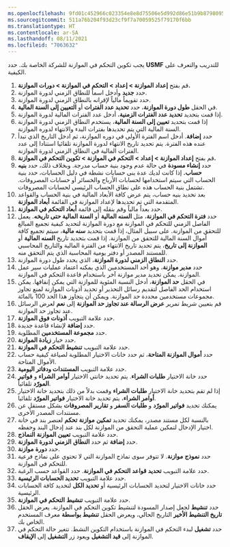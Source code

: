 ```yaml
---
ms.openlocfilehash: 9fd01c452966c023354e8e8d75506e5d992d86e51b9b8798095c31e02ae222a9
ms.sourcegitcommit: 511a76b204f93d23cf9f7a70059525f79170f6bb
ms.translationtype: HT
ms.contentlocale: ar-SA
ms.lasthandoff: 08/11/2021
ms.locfileid: "7063632"
---
```

يجب تكوين التحكم في الموازنة للشركة الخاصة بك. حدد **USMF** للتدريب والتعرف على الكيفية.

1.  قم بفتح **إعداد الموازنة > إعداد > التحكم في الموازنة > دورات الموازنة.**
2.  حدد **جديد** وأدخل اسماً للنطاق الزمني لدورة الموازنة.
3.  حدد تقويماً مالياً لإقرانه بالنطاق الزمني لدورة الموازنة.
4.  في الحقل **طول دورة الموازنة**، حدد **تحديد عدد الفترات** أو **التعيين إلى السنة المالية**.
5.  إذا قمت بتحديد **تحديد عدد الفترات الزمنية**، أدخل عدد الفترات المالية لدورة الموازنة.
6.  إذا قمت بتحديد **تعيين إلى السنة المالية**، يستخدم النطاق الزمني لدورة الموازنة السنة المالية التي يتم تحديدها بفترات البدء والانتهاء لدوره الموازنة.
7.  حدد **إضافة**. أدخل اسم الفترة الأولى في دوره الموازنة، ثم ادخل التاريخ الذي تبدأ عنده هذه الفترة. يتم تحديد تاريخ الانتهاء لدورة الموازنة تلقائيا استنادا إلى عدد الفترات المالية في النطاق الزمني لدورة الموازنة.
8.  قم بفتح **إعداد الموازنة > إعداد > التحكم في الموازنة > تكوين التحكم في الموازنة.**
9.  حدد **إنشاء مسودة** في حالة عدم وجود بنية حساب مدرجة. وبخلاف ذلك، حدد **بنيه حساب.** إذا كانت لديك عدة بنى حسابات نشطة في دليل الحسابات، حدد بنية الحساب التي سيتم استخدامها لحسابات الأرباح والخسائر أو حسابات المصروفات. تشتمل بنية الحساب هذه على نطاق الحساب الرئيسي لحسابات المصروفات.
10. بعد تحديد بنيه حساب، يتم عرض كافة الأبعاد المالية في بنية الحساب والقواعد المتقدمة التي تم تحديدها لإعداد الموازنة في القائمة **أبعاد الموازنة**.
11. حدد بعداً مالياً وقم بنقله إلى قائمة **أبعاد التحكم في الموازنة**.
12. حدد **فترة التحكم في الموازنة**، مثل **السنه المالية** أو **السنة المالية حتى تاريخه**. يعمل الفاصل الزمني للتحكم في الموازنة مع دورة الموازنة لتحديد كيفية تجميع المبالغ للتحقق من الموازنة. على سبيل المثال، إذا قمت بتحديد **سنه مالية**، سيتم تجميع كافة أموال السنة المالية للتحقق من الموازنة. إذا قمت بتحديد تاريخ **السنه المالية** أو **الموازنة إلى تاريخ**، يتم تحديد تاريخ الانتهاء من الفترة المالية والتاريخ المحاسبي للمستند المصدر أو دفتر يومية المحاسبة الذي يتم التحقق منه.
13. حدد **النطاق الزمني لدورة الموازنة**، الذي يحدد طول دورة الموازنة.
14. حدد **مدير موازنة**، وهو أحد المستخدمين الذي يمكنه اعتماد عمليات سير عمل الموازنة. يمكن تحديد مدير موازنة آخر باستخدام قاعدة التحكم في الموازنة.
15. في الحقل **حد الموازنة**، أدخل النسبة المئوية للموازنة التي يمكن إنفاقها. يمكن استخدام الحد الفاصل لتقديم رسائل التحذير أو تحديد أذونات الموازنة لمنع تجاوز مجموعات مستخدمين محددة حد الموازنة. ويمكن أن يتجاوز هذا الحد 100 بالمائة.
16. قم بتعيين شريط تمرير **عرض الرسالة عند تجاوز حد الموازنة** إلى **نعم** لعرض الرسائل عند تجاوز حد الموازنة.
17. حدد علامة التبويب **أذونات فوق الموازنة**.
18. حدد **إضافة** لإنشاء قاعدة جديدة.
19. حدد **مجموعة المستخدمين** المطلوبة.
20. حدد خيار **زيادة الموازنة**.
21. حدد علامة التبويب **تنشيط التحكم في الموازنة**.
22. حدد **أموال الموازنة المتاحة**، ثم حدد خانات الاختيار المطلوبة لصياغة كيفية حساب الأموال المتاحة.
23. حدد علامة التبويب **المستندات ودفاتر اليومية**.
24. حدد خانة الاختيار **طلبات الشراء**. يتم تحديد خانتي الاختيار **أوامر الشراء** و **فواتير المورّد** تلقائياً.
25. إذا لم تقم بتحديد خانة الاختيار **طلبات الشراء** وقمت بدلاً من ذلك بتحديد خانة الاختيار **أوامر الشراء**، يتم تحديد خانة الاختيار **فواتير المورّد** تلقائيا.
26. يمكنك تحديد **فواتير المورّد** و **طلبات السفر** و **تقارير المصروفات** بشكل مستقل عن مستندات المصدر الأخرى.
27. بالنسبة لكل مستند مصدر، يمكنك تحديد **تمكين** **موازنة** **تحكم** لعنصر بند في خانة اختيار الإدخال لتمكين عملية التحقق من الموازنة لكل بند عند إدخال البند وحفظه.
28. حدد علامة التبويب **تعيين** **الموازنة** **النماذج**.
29. حدد **إضافة** ثم حدد **النطاق** **الزمني** **لدورة**
    **الموازنة**.
30. حدد **دورة** **موازنة**.
31. حدد **نموذج** **موازنة**. لا تتوفر سوى نماذج الموازنة التي لا تحتوي على نماذج فرعية للتحكم في الموازنة.
32. حدد علامة التبويب **تحديد** **قواعد** **التحكم** **في الموازنة**. حدد القواعد حسب الرغبة.
33. حدد علامة التبويب **تحديد الحسابات الرئيسية**.
34. حدد خانات الاختيار لتحديد الحسابات الرئيسية أو **تحديد الكل** لتحديد كافة الحسابات الرئيسية.
35. حدد علامة التبويب **تنشيط** **التحكم في** **الموازنة**.
36. حدد **تنشيط** لجعل إصدار المسودة لتنشيط تكوين التحكم في الموازنة. يعرض الحقل **تاريخ التنشيط الأخير** التاريخ الحالي، ويعرض الحقل **تنشيط بواسطة** معرف المستخدم الخاص بك.
37. حدد **تشغيل** لبدء التحكم في الموازنة باستخدام التكوين النشط. تتغير حالة التحكم في الموازنة إلى **قيد التشغيل** ويعود زر **التشغيل** إلى **الإيقاف**.
